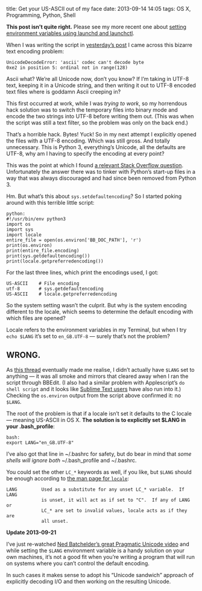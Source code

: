 title: Get your US-ASCII out of my face
date: 2013-09-14 14:05
tags: OS X, Programming, Python, Shell

<div class="sym-add flag flag-warning">
  <p><strong>This post isn’t quite right.</strong> Please see my more recent one about <a href="http://robjwells.com/2014/12/locale-in-os-x-and-launch-agents/">setting environment variables using launchd and launchctl</a>.</p>
</div>

When I was writing the script in [yesterday’s post][solo-diff] I came across this bizarre text encoding problem:

    UnicodeDecodeError: 'ascii' codec can't decode byte
    0xe2 in position 5: ordinal not in range(128)

Ascii what? We’re all Unicode now, don’t you know? If I’m taking in UTF-8 text, keeping it in a Unicode string, and then writing it out to UTF-8 encoded text files where is goddamn Ascii creeping in?

[solo-diff]: http://robjwells.com/2013/09/solo-diff/

This first occurred at work, while I was *trying to work*, so my horrendous hack solution was to switch the temporary files into binary mode and encode the two strings into UTF-8 before writing them out. (This was when the script was still a text filter, so the problem was only on the back end.)

That’s a horrible hack. Bytes! Yuck! So in my next attempt I explicitly opened the files with a UTF-8 encoding. Which was still gross. And totally unnecessary. This is Python 3, everything’s Unicode, all the defaults are UTF-8, why am I having to specify the encoding at every point?

This was the point at which I found [a relevant Stack Overflow question][so]. Unfortunately the answer there was to tinker with Python’s start-up files in a way that was always discouraged and had since been removed from Python 3.

[so]: http://stackoverflow.com/questions/5981570/encoding-errors-running-python-from-within-bbedit?rq=1

Hm. But what’s this about `sys.setdefaultencoding`? So I started poking around with this terrible little script:

    python:
    #!/usr/bin/env python3
    import os
    import sys
    import locale
    entire_file = open(os.environ['BB_DOC_PATH'], 'r')
    print(os.environ)
    print(entire_file.encoding)
    print(sys.getdefaultencoding())
    print(locale.getpreferredencoding())

For the last three lines, which print the encodings used, I got:

    US-ASCII    # File encoding
    utf-8       # sys.getdefaultencoding
    US-ASCII    # locale.getpreferredencoding

So the system setting wasn’t the culprit. But why is the system encoding different to the locale, which seems to determine the default encoding with which files are opened?

Locale refers to the environment variables in my Terminal, but when I try `echo $LANG` it’s set to `en_GB.UTF-8` — surely that’s not the problem?

## WRONG.

As [this thread][lang] eventually made me realise, I didn’t actually have `$LANG` set to anything — it was all smoke and mirrors that cleared away when I ran the script through BBEdit. (I also had a similar problem with Applescript’s `do shell script` and it looks like [Sublime Text users][sublime] have also run into it.) Checking the `os.environ` output from the script above confirmed it: no `$LANG`.

[lang]: http://www.velocityreviews.com/forums/t695885-print-and-unicode-strings-python-3-1-a.html
[sublime]: http://www.sublimetext.com/forum/viewtopic.php?t=13753

The root of the problem is that if a locale isn’t set it defaults to the C locale — meaning US-ASCII in OS&nbsp;X. **The solution is to explicitly set $LANG in your .bash_profile**:

    bash:
    export LANG="en_GB.UTF-8"

I’ve also got that line in ~/.bashrc for safety, but do bear in mind that *some shells will ignore both* ~/.bash_profile and ~/.bashrc.

You could set the other `LC_*` keywords as well, if you like, but `$LANG` should be enough according to [the man page for `locale`][manlang]:

    LANG         Used as a substitute for any unset LC_* variable.  If LANG
                 is unset, it will act as if set to "C".  If any of LANG or
                 LC_* are set to invalid values, locale acts as if they are
                 all unset.

[manlang]: https://developer.apple.com/library/mac/documentation/Darwin/Reference/ManPages/man1/locale.1.html

<div class="sym-add flag flag-update">
  <p><strong>Update 2013-09-21</strong></p>
  <p>I’ve just re-watched <a href="http://nedbatchelder.com/text/unipain.html">Ned Batchelder’s great Pragmatic Unicode video</a> and while setting the <code>$LANG</code> environment variable is a handy solution on your own machines, it’s not a good fit when you’re writing a program that will run on systems where you can’t control the default encoding.</p>
  <p>In such cases it makes sense to adopt his “Unicode sandwich” approach of explicitly decoding I/O and then working on the resulting Unicode.</p>
</div>
